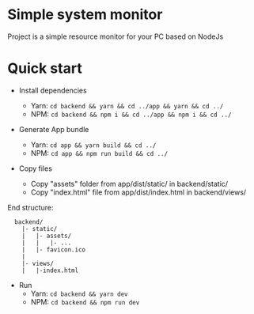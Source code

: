 # Simple system monitor
Project is a simple resource monitor for your PC based on NodeJs

# Quick start
* Install dependencies
  * Yarn: ```cd backend && yarn && cd ../app && yarn && cd ../```
  * NPM: ```cd backend && npm i && cd ../app && npm i && cd ../```

* Generate App bundle
  * Yarn: ```cd app && yarn build && cd ../```
  * NPM: ```cd app && npm run build && cd ../```

* Copy files
  * Copy "assets" folder from app/dist/static/ in backend/static/
  * Copy "index.html" file from app/dist/index.html in backend/views/

End structure:
```
  backend/
    |- static/ 
    |   |- assets/
    |   |   |- ...
    |   |- favicon.ico
    |
    |- views/
    |   |-index.html
```

* Run 
  * Yarn: ```cd backend && yarn dev```
  * NPM: ```cd backend && npm run dev```
